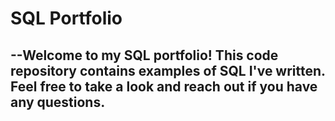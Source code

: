 # SQL Portfolio

## --Welcome to my SQL portfolio! This code repository contains examples of SQL I've written. Feel free to take a look and reach out if you have any questions.
